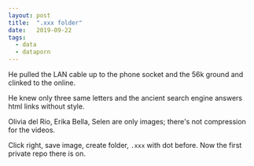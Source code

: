 ```yaml
---
layout: post
title:  ".xxx folder"
date:   2019-09-22
tags:
  - data
  - dataporn
---
```


He pulled the LAN cable up to the phone socket and the 56k ground and clinked to the online.

He knew only three  same letters and the ancient search engine answers html links without style.

Olivia del Rio, Erika Bella, Selen are only images; there's not compression for the videos.

Click right, save image, create folder, <code>.xxx</code> with dot before. Now the first private repo there is on.
